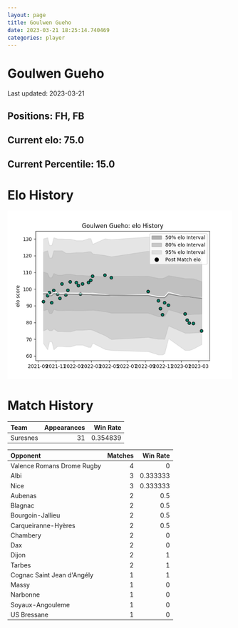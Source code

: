 ```yaml
---  
layout: page  
title: Goulwen Gueho  
date: 2023-03-21 18:25:14.740469  
categories: player  
---
```

# Goulwen Gueho


Last updated: 2023-03-21
## Positions: FH, FB

## Current elo: 75.0

## Current Percentile: 15.0

# Elo History


![elo history](history_GoulwenGueho.png)
# Match History


| Team     |   Appearances |   Win Rate |
|:---------|--------------:|-----------:|
| Suresnes |            31 |   0.354839 |

| Opponent                   |   Matches |   Win Rate |
|:---------------------------|----------:|-----------:|
| Valence Romans Drome Rugby |         4 |   0        |
| Albi                       |         3 |   0.333333 |
| Nice                       |         3 |   0.333333 |
| Aubenas                    |         2 |   0.5      |
| Blagnac                    |         2 |   0.5      |
| Bourgoin-Jallieu           |         2 |   0.5      |
| Carqueiranne-Hyères        |         2 |   0.5      |
| Chambery                   |         2 |   0        |
| Dax                        |         2 |   0        |
| Dijon                      |         2 |   1        |
| Tarbes                     |         2 |   1        |
| Cognac Saint Jean d'Angély |         1 |   1        |
| Massy                      |         1 |   0        |
| Narbonne                   |         1 |   0        |
| Soyaux-Angouleme           |         1 |   0        |
| US Bressane                |         1 |   0        |